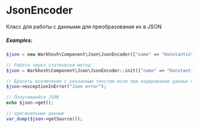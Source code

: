 # JsonEncoder

Класс для работы с данными для преобразования их в JSON

##### Examples:

```php
$json = new Warkhosh\Component\Json\JsonEncoder(["name" => "Konstantin"]);

// Работа через статически метод
$json = Warkhosh\Component\Json\JsonEncoder::init(["name" => "Konstantin"]);

// Бросить исключение с указанным текстом если при кодировании данных произошла ошибка
$json->exceptionInError("Json error");

// Получившийся JSON
echo $json->get();

// оригинальные данные
var_dump($json->getSource());
```